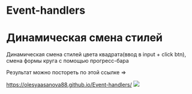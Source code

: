 # Event-handlers

<h1>Динамическая смена стилей</h1>
<p>Динамическая смена стилей цвета квадрата(ввод в input + click btn), смена формы круга с помощью прогресс-бара</p>
<p>Результат можно постореть по этой ссылке =></p>
<a href="https://olesyaasanova88.github.io/Event-handlers/">https://olesyaasanova88.github.io/Event-handlers/</a>

  <img src="https://encrypted-tbn0.gstatic.com/images?q=tbn:ANd9GcSE1Bx1AI-QJFQFhAiQHHjNMZHYyUSeOsSikA&usqp=CAU" />
